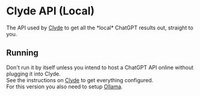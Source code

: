 # Clyde API (Local)
The API used by [Clyde](https://github.com/ClydeReborn/Clyde) to get all the \*local\* ChatGPT results out, straight to you.

## Running
Don't run it by itself unless you intend to host a ChatGPT API online without plugging it into Clyde.<br>
See the instructions on [Clyde](https://github.com/ClydeReborn/Clyde) to get everything configured.<br>
For this version you also need to setup [Ollama](https://ollama.com).
